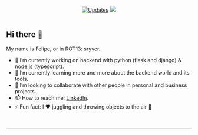 <div align="center">
    <a href="https://github.com/alwinw?tab=followers" target="_blank"><img alt="Updates" src="https://img.shields.io/badge/--000000?style=flat&logo=RSS&logoColor=green"></a>
    <img src="https://visitor-badge.glitch.me/badge?page_id=sryvcr.sryvcr">
    </br>
    </br>
</div>

## Hi there 👋

My name is Felipe, or in ROT13: sryvcr.  

- 🔭 I’m currently working on backend with python (flask and django) & node.js (typescript).
- 🌱 I’m currently learning more and more about the backend world and its tools.
- 🦾 I’m looking to collaborate with other people in personal and business projects.
- 📫 How to reach me: [LinkedIn](https://www.linkedin.com/in/felipegonzalezs/).
- ⚡ Fun fact: I ❤️ juggling and throwing objects to the air 🤹
</br>

---